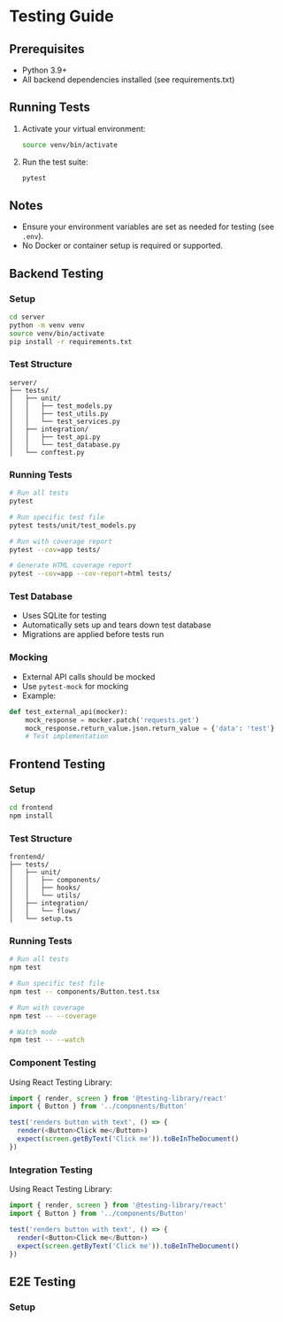 # Testing Guide

## Prerequisites
- Python 3.9+
- All backend dependencies installed (see requirements.txt)

## Running Tests

1. Activate your virtual environment:
   ```bash
   source venv/bin/activate
   ```
2. Run the test suite:
   ```bash
   pytest
   ```

## Notes
- Ensure your environment variables are set as needed for testing (see `.env`).
- No Docker or container setup is required or supported.

## Backend Testing

### Setup
```bash
cd server
python -m venv venv
source venv/bin/activate
pip install -r requirements.txt
```

### Test Structure
```
server/
├── tests/
│   ├── unit/
│   │   ├── test_models.py
│   │   ├── test_utils.py
│   │   └── test_services.py
│   ├── integration/
│   │   ├── test_api.py
│   │   └── test_database.py
│   └── conftest.py
```

### Running Tests
```bash
# Run all tests
pytest

# Run specific test file
pytest tests/unit/test_models.py

# Run with coverage report
pytest --cov=app tests/

# Generate HTML coverage report
pytest --cov=app --cov-report=html tests/
```

### Test Database
- Uses SQLite for testing
- Automatically sets up and tears down test database
- Migrations are applied before tests run

### Mocking
- External API calls should be mocked
- Use `pytest-mock` for mocking
- Example:
```python
def test_external_api(mocker):
    mock_response = mocker.patch('requests.get')
    mock_response.return_value.json.return_value = {'data': 'test'}
    # Test implementation
```

## Frontend Testing

### Setup
```bash
cd frontend
npm install
```

### Test Structure
```
frontend/
├── tests/
│   ├── unit/
│   │   ├── components/
│   │   ├── hooks/
│   │   └── utils/
│   ├── integration/
│   │   └── flows/
│   └── setup.ts
```

### Running Tests
```bash
# Run all tests
npm test

# Run specific test file
npm test -- components/Button.test.tsx

# Run with coverage
npm test -- --coverage

# Watch mode
npm test -- --watch
```

### Component Testing
Using React Testing Library:
```typescript
import { render, screen } from '@testing-library/react'
import { Button } from '../components/Button'

test('renders button with text', () => {
  render(<Button>Click me</Button>)
  expect(screen.getByText('Click me')).toBeInTheDocument()
})
```

### Integration Testing
Using React Testing Library:
```typescript
import { render, screen } from '@testing-library/react'
import { Button } from '../components/Button'

test('renders button with text', () => {
  render(<Button>Click me</Button>)
  expect(screen.getByText('Click me')).toBeInTheDocument()
})
```

## E2E Testing

### Setup
```